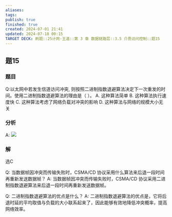 ```yaml
---
aliases: 
tags: 
publish: true
finished: true
created: 2024-07-01 21:41
updated: 2024-07-18 00:15
TARGET DECK: 刷题::25计网-王道::第 3 章 数据链路层::3.5 介质访问控制::题15
---
```


## 题15
### 题目
Q:以太网中若发生信道访问冲突, 则按照二进制指数退避算法决定下一次重发的时间。使用二进制指数退避算法的理由是（ ）。
A. 这种算法简单
B. 这种算法执行速度快
C. 这种算法考虑了网络负载对冲突的影响
D. 这种算法与网络的规模大小无关
### 分析
A: 
![](https://img.hwenyi.tech/202407180013105.webp)
### 解
选C



Q: 当数据帧因冲突而传输失败时，CSMA/CD 协议采用什么算法来后退一段时间再重新发送数据帧？
A: 当数据帧因冲突而传输失败时，CSMA/CD 协议采用二进制指数退避算法来后退一段时间再重新发送数据帧。




Q: 二进制指数退避算法的优点是什么？
A: 二进制指数退避算法的优点是，它将后退时延的平均取值与负载的大小联系起来了，因此能够有效地降低冲突概率，提高网络效率。
